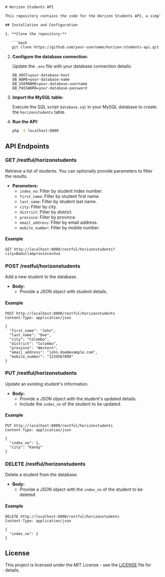 ```html
# Horizon Students API

This repository contains the code for the Horizon Students API, a simple RESTful API designed to manage student information. The API provides endpoints to perform CRUD (Create, Read, Update, Delete) operations on a MySQL database table named `horizonstudents`. Below, you'll find information on how to use and configure the API.

## Installation and Configuration

1. **Clone the repository:**

   ```bash
   git clone https://github.com/your-username/horizon-students-api.git
   ```

2. **Configure the database connection:**

   Update the `.env` file with your database connection details:

   ```dotenv
   DB_HOST=your-database-host
   DB_NAME=your-database-name
   DB_USERNAME=your-database-username
   DB_PASSWORD=your-database-password
   ```

3. **Import the MySQL table:**

   Execute the SQL script `database.sql` in your MySQL database to create the `horizonstudents` table.

4. **Run the API:**

   ```bash
   php -S localhost:8000
   ```

## API Endpoints

### GET /restful/horizonstudents

Retrieve a list of students. You can optionally provide parameters to filter the results.

- **Parameters:**
  - `index_no`: Filter by student index number.
  - `first_name`: Filter by student first name.
  - `last_name`: Filter by student last name.
  - `city`: Filter by city.
  - `district`: Filter by district.
  - `province`: Filter by province.
  - `email_address`: Filter by email address.
  - `mobile_number`: Filter by mobile number.

#### Example

```http
GET http://localhost:8000/restful/horizonstudents?city=Badulla&province=Uva
```

### POST /restful/horizonstudents

Add a new student to the database.

- **Body:**
  - Provide a JSON object with student details.

#### Example

```http
POST http://localhost:8000/restful/horizonstudents
Content-Type: application/json

{
  "first_name": "John",
  "last_name": "Doe",
  "city": "Colombo",
  "district": "Colombo",
  "province": "Western",
  "email_address": "john.doe@example.com",
  "mobile_number": "1234567890"
}
```

### PUT /restful/horizonstudents

Update an existing student's information.

- **Body:**
  - Provide a JSON object with the student's updated details.
  - Include the `index_no` of the student to be updated.

#### Example

```http
PUT http://localhost:8000/restful/horizonstudents
Content-Type: application/json

{
  "index_no": 1,
  "city": "Kandy"
}
```

### DELETE /restful/horizonstudents

Delete a student from the database.

- **Body:**
  - Provide a JSON object with the `index_no` of the student to be deleted.

#### Example

```http
DELETE http://localhost:8000/restful/horizonstudents
Content-Type: application/json

{
  "index_no": 2
}
```

## License

This project is licensed under the MIT License - see the [LICENSE](LICENSE) file for details.
```